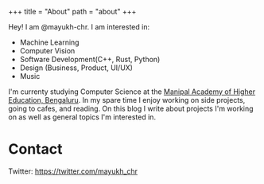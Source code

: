 +++
title = "About"
path = "about"
+++


Hey! I am @mayukh-chr. I am interested in:
- Machine Learning
- Computer Vision
- Software Development(C++, Rust, Python)
- Design (Business, Product, UI/UX)
- Music

I'm currenty studying Computer Science at the [Manipal Academy of Higher Education, Bengaluru](https://www.manipal.edu/bengaluru). In my spare time I enjoy working on side projects, going to cafes, and reading. On this blog I write about projects I'm working on as well as general topics I'm interested in.

# Contact

Twitter: https://twitter.com/mayukh_chr